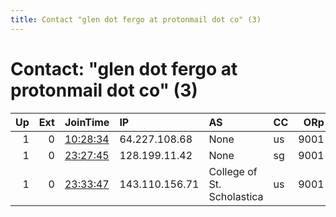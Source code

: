 ```yaml
---
title: Contact "glen dot fergo at protonmail dot co" (3)
---
```


# Contact: "glen dot fergo at protonmail dot co" (3)

|   Up |   Ext | JoinTime                                                                                            | IP             | AS                         | CC   |   ORp |   Dirp | OS    | Version   | Nickname      |   eFamMembers |
|-----:|------:|:----------------------------------------------------------------------------------------------------|:---------------|:---------------------------|:-----|------:|-------:|:------|:----------|:--------------|--------------:|
|    1 |     0 | [10:28:34](https://metrics.torproject.org/rs.html#details/141FC3729CEF93838923FCD1F2DCA9EAB352FD8A) | 64.227.108.68  | None                       | us   |  9001 |   9030 | Linux | 0.4.4.5   | DancingZebra3 |             1 |
|    1 |     0 | [23:27:45](https://metrics.torproject.org/rs.html#details/9F7AAB6E6B6C8D74DC5FACB9BD9C07369876846E) | 128.199.11.42  | None                       | sg   |  9001 |   9030 | Linux | 0.4.4.5   | DancingZebra2 |             1 |
|    1 |     0 | [23:33:47](https://metrics.torproject.org/rs.html#details/355D707F6D6FB9AC4626D4155230DFCB7B22876F) | 143.110.156.71 | College of St. Scholastica | us   |  9001 |   9030 | Linux | 0.4.4.5   | DancingZebra1 |             1 |
